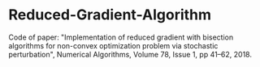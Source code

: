# Reduced-Gradient-Algorithm
Code of paper: "Implementation of reduced gradient with bisection algorithms for non-convex optimization problem via stochastic perturbation", Numerical Algorithms, Volume 78, Issue 1, pp 41–62, 2018. 
